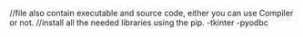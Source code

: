 //file also contain executable and source code, either you can use Compiler or not.
//install all the needed libraries using the pip.
-tkinter
-pyodbc
